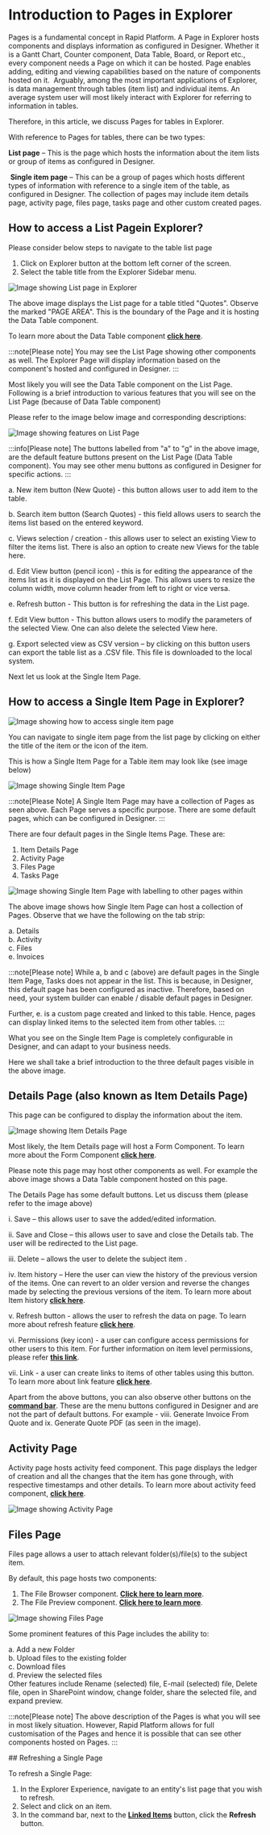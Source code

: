 # Introduction to Pages in Explorer

Pages is a fundamental concept in Rapid Platform. A Page in Explorer hosts components and displays information as configured in Designer. Whether it is a Gantt Chart, Counter component, Data Table, Board, or Report etc., every component needs a Page on which it can be hosted. Page enables adding, editing and viewing capabilities based on the nature of components hosted on it.​
​
Arguably, among the most important applications of Explorer, is data management through tables (item list) and individual items. An average system user will most likely interact with Explorer for referring to information in tables.​

Therefore, in this article, we discuss Pages for tables in Explorer.​

​With reference to Pages for tables, there can be two types:​

**List page** – This is the page which hosts the information about the item lists or group of items as configured in Designer.  
  
  ​
**Single item page** – This can be a group of pages which hosts different types of information with reference to a single item of the table, as configured in Designer. The collection of pages may include item details page, activity page, files page, tasks page and other custom created pages.

## How to access a List Page​ in Explorer?

Please consider below steps to navigate to the table list page 

1. Click on Explorer button at the bottom left corner of the screen.
2. Select the table title from the Explorer Sidebar menu.​

​![Image showing List page in Explorer](<Explorer Page 1.png>)

The above image displays the List page for a table titled "Quotes". Observe the marked "PAGE AREA". This is the boundary of the Page and it is hosting the Data Table component. 

To learn more about the Data Table component <a href="https://rapiddocs.z8.web.core.windows.net/docs/Rapid/User%20Manual/Explorer/Page%20Components/Data%20Table%20Component/" target="_blank">**click here**</a>.

:::note[Please note]
You may see the List Page showing other components as well. The Explorer Page will display information based on the component's hosted and configured in Designer.
:::

Most likely you will see the Data Table component on the List Page. Following is a brief introduction to various features that you will see on the List Page (because of Data Table component)

Please refer to the image below image and corresponding descriptions:

![Image showing features on List Page](<Explorer Page 2.png>)

:::info[Please note]
The buttons labelled from "a" to "g" in the above image, are the default feature buttons present on the List Page (Data Table component). You may see other menu buttons as configured in Designer for specific actions.
:::

a. New item button (New Quote) - this button allows user to add item to the table.​  
  


b. Search item button (Search Quotes) - this field allows users to search the items list based on the entered keyword.  
  


c. Views selection / creation - this allows user to select an existing View to filter the items list. There is also an option to create new Views for the table here.  
  


d. Edit View button (pencil icon) - this is for editing the appearance of the items list as it is displayed on the List Page. This allows users to resize the column width, move column header from left to right or vice versa.​  
  

e. Refresh button - This button is for refreshing the data in the List page.​  
  


f. Edit View button - This button allows users to modify the parameters of the selected View. ​One can also delete the selected View here.  
  


g. Export selected view as CSV version – by clicking on this button users can export the table list as a .CSV file. This file is downloaded to the local system.  
  


Next let us look at the Single Item Page.

## How to access a Single Item Page​ in Explorer?

![Image showing how to access single item page](<Explorer Page 3.png>)

​You can navigate to single item page from the list page by clicking on either the title of the item or the icon of the item. 

This is how a Single Item Page for a Table item may look like (see image below)

![Image showing Single Item Page](<Explorer Page 4.png>)

:::note[Please Note]
A Single Item Page may have a collection of Pages as seen above. Each Page serves a specific purpose. There are some default pages, which can be configured in Designer.
:::

There are four default pages in the Single Items Page. These are:

1. Item Details Page
2. Activity Page
3. Files Page
4. Tasks Page

![Image showing Single Item Page with labelling to other pages within](<Explorer Page 5.png>)

The above image shows how Single Item Page can host a collection of Pages. Observe that we have the following on the tab strip:

a. Details  
b. Activity  
c. Files  
e. Invoices  

:::note[Please note]
While a, b and c (above) are default pages in the Single Item Page, Tasks does not appear in the list. This is because, in Designer, this default page has been configured as inactive. Therefore, based on need, your system builder can enable / disable default pages in Designer. 

Further, e. is a custom page created and linked to this table. 
Hence, pages can display linked items to the selected item from other tables.
:::

What you see on the Single Item Page is completely configurable in Designer, and can adapt to your business needs.

Here we shall take a brief introduction to the three default pages visible in the above image.

## Details Page (also known as Item Details Page)

This page can be configured to display the information about the item. 

![Image showing Item Details Page](<Explorer Page 6.png>)

Most likely, the Item Details page will host a Form Component. To learn more about the Form Component <a href="https://rapiddocs.z8.web.core.windows.net/docs/Rapid/User%20Manual/Explorer/Page%20Components/Form%20Component/" target="_blank">**click here**</a>.

Please note this page may host other components as well. For example the above image shows a Data Table component hosted on this page.  

The Details Page has some default buttons. Let us discuss them (please refer to the image above)

i. Save – this allows user to save the added/edited information.​

ii. Save and Close – this allows user to save and close the Details tab. The user will be redirected to the List page.​

iii. Delete – allows the user to delete the subject item . 

iv. Item history – Here the user can view the history of the previous version of the items. One can revert to an older version and reverse the changes made by selecting the previous versions of the item. To learn more about Item history <a href="https://rapiddocs.z8.web.core.windows.net/docs/Rapid/User%20Manual/Explorer/Items/item-history/" target="_blank">**click here**</a>.

v. Refresh button - allows the user to refresh the data on page.​ To learn more about refresh feature <a href="https://rapiddocs.z8.web.core.windows.net/docs/Rapid/User%20Manual/Explorer/Items/item-history/" target="_blank">**click here**</a>.

vi. Permissions (key icon) - a user can configure access permissions for other users to this item. For further information on item level permissions, please refer <a href="https://rapiddocs.z8.web.core.windows.net/docs/Rapid/User%20Manual/Explorer/Items/permissions/" target="_blank">**this link**</a>.

vii. Link - a user can create links to items of other tables using this button. To learn more about link feature <a href="https://rapiddocs.z8.web.core.windows.net/docs/Rapid/User%20Manual/Explorer/Page%20Components/linked-items/" target="_blank">**click here**</a>.​  

Apart from the above buttons, you can also observe other buttons on the <a href="https://rapiddocs.z8.web.core.windows.net/docs/Rapid/User%20Manual/glossary/#command-bar" target="_blank">**command bar**</a>.​  These are the menu buttons configured in Designer and are not the part of  default buttons​. For example - viii. Generate Invoice From Quote and ix. Generate Quote PDF (as seen in the image).

## Activity Page

Activity page hosts activity feed component. This page displays the ledger of creation and all the changes that the item has gone through, with respective timestamps and other details. To learn more about activity feed component, <a href="https://rapiddocs.z8.web.core.windows.net/docs/Rapid/User%20Manual/Explorer/Page%20Components/Activity%20Feed%20Component/" target="_blank">**click here**</a>.

![Image showing Activity Page](<Explorer Page 7.png>)

## Files Page

Files page allows a user to attach relevant folder(s)/file(s)  to the subject item. 

By default, this page hosts two components:
1. The File Browser component. <a href="https://rapiddocs.z8.web.core.windows.net/docs/Rapid/User%20Manual/Explorer/Page%20Components/File%20Browser%20Component/" target="_blank">**Click here to learn more**</a>.
2. The File Preview component. <a href="https://rapiddocs.z8.web.core.windows.net/docs/Rapid/User%20Manual/Explorer/Page%20Components/File%20Preview%20Component/" target="_blank">**Click here to learn more**</a>.

![Image showing Files Page](<Explorer Page 8.png>)  

Some prominent features of this Page includes the ability to:

a. Add a new Folder​  
b. Upload files​ to the existing folder  
c. Download files​  
d. Preview the selected files​  
​
Other features include
Rename (selected) file, E-mail (selected) file, Delete file, open in SharePoint window, change folder, share the selected file, and expand preview.


:::note[Please note]
The above description of the Pages is what you will see in most likely situation. However, Rapid Platform​ allows for full customisation of the Pages and hence it is possible that can see other components hosted on Pages.
:::

​## Refreshing a Single Page

To refresh a Single Page:

1. In the Explorer Experience, navigate to an entity's list page that you wish to refresh.
2. Select and click on an item.
3. In the command bar, next to the [**Linked Items**](</docs/Rapid/3-User Manual/2-Explorer/3-Pages/2-Page Components/linked-items/linked-items.md>) button, click the **Refresh** button.